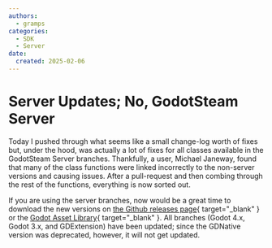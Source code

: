 ```yaml
---
authors:
  - gramps
categories:
  - SDK
  - Server
date:
  created: 2025-02-06
---
```


# Server Updates; No, GodotSteam Server

Today I pushed through what seems like a small change-log worth of fixes but, under the hood, was actually a lot of fixes for all classes available in the GodotSteam Server branches.  Thankfully, a user, Michael Janeway, found that many of the class functions were linked incorrectly to the non-server versions and causing issues.  After a pull-request and then combing through the rest of the functions, everything is now sorted out.

If you are using the server branches, now would be a great time to download the new versions on [the Github releases page](https://github.com/GodotSteam/GodotSteam-Server/releases){ target="\_blank" } or the [Godot Asset Library](https://godotengine.org/asset-library/asset/2218){ target="\_blank" }.  All branches (Godot 4.x, Godot 3.x, and GDExtension) have been updated; since the GDNative version was deprecated, however, it will not get updated.
